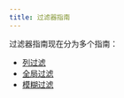 ```yaml
---
title: 过滤器指南
---
```


<!-- 已弃用 -->

过滤器指南现在分为多个指南：

- [列过滤](./column-filtering.md)
- [全局过滤](./global-filtering.md)
- [模糊过滤](./fuzzy-filtering.md)
<!-- - [分面值](../faceted-values.md) -->